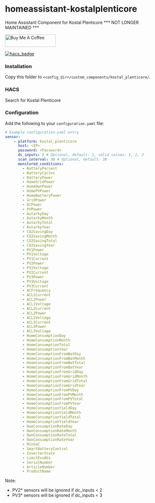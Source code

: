 # homeassistant-kostalplenticore

Home Assistant Component for Kostal Plenticore *** NOT LONGER MAINTAINED ***

<a href="https://www.buymeacoffee.com/ittv" target="_blank"><img height="41px" width="167px" src="https://cdn.buymeacoffee.com/buttons/default-blue.png" alt="Buy Me A Coffee"></a>

[![hacs_badge](https://img.shields.io/badge/HACS-Custom-orange.svg?style=for-the-badge)](https://github.com/custom-components/hacs)

### Installation

Copy this folder to `<config_dir>/custom_components/kostal_plenticore/`.

### HACS
Search for Kostal Plenticore

### Configuration

Add the following to your `configuration.yaml` file:

```yaml
# Example configuration.yaml entry
sensor:
    - platform: kostal_plenticore
      host: <IP>
      password: <Password>
      dc_inputs: 2 # Optional, default: 2, valid values: 1, 2, 3
      scan_interval: 30 # Optional, default: 30
      monitored_conditions:
        - BatteryPercent
        - BatteryCycles
        - BatteryPower
        - HomeGridPower
        - HomeOwnPower
        - HomePVPower
        - HomeBatteryPower
        - GridPower
        - DCPower
        - PVPower
        - AutarkyDay
        - AutarkyMonth
        - AutarkyTotal
        - AutarkyYear
        - CO2SavingDay
        - CO2SavingMonth
        - CO2SavingTotal
        - CO2SavingYear
        - PV1Power
        - PV1Voltage
        - PV1Current
        - PV2Power
        - PV2Voltage
        - PV2Current
        - PV3Power
        - PV3Voltage
        - PV3Current
        - ACFrequency
        - ACL1Current
        - ACL1Power
        - ACL1Voltage
        - ACL2Current
        - ACL2Power
        - ACL2Voltage
        - ACL3Current
        - ACL3Power
        - ACL3Voltage
        - HomeConsumptionDay
        - HomeConsumptionMonth
        - HomeConsumptionTotal
        - HomeConsumptionYear
        - HomeConsumptionFromBatDay
        - HomeConsumptionFromBatMonth
        - HomeConsumptionFromBatTotal
        - HomeConsumptionFromBatYear
        - HomeConsumptionFromGridDay
        - HomeConsumptionFromGridMonth
        - HomeConsumptionFromGridTotal
        - HomeConsumptionFromGridYear
        - HomeConsumptionFromPVDay
        - HomeConsumptionFromPVMonth
        - HomeConsumptionFromPVTotal
        - HomeConsumptionFromPVYear
        - HomeConsumptionYieldDay
        - HomeConsumptionYieldMonth
        - HomeConsumptionYieldTotal
        - HomeConsumptionYieldYear
        - OwnConsumptionRateDay
        - OwnConsumptionRateMonth
        - OwnConsumptionRateTotal
        - OwnConsumptionRateYear
        - MinSoC
        - SmartBatteryControl
        - InverterState
        - LimitEvuAbs
        - SerialNumber
        - ArticleNumber
        - ProductName

```
Note: 
* PV2* sensors will be ignored if dc_inputs < 2
* PV3* sensors will be ignored if dc_inputs < 3
